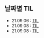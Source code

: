 ## 날짜별 TIL

- 21.09.06 : [TIL](https://sio2whocode.tistory.com/150)
- 21.09.08 : [TIL](https://github.com/sio2whocodes/TodayILearned/blob/main/springBoot/JWT_210908.md)
- 21.09.08 : [TIL](https://github.com/sio2whocodes/TodayILearned/blob/main/springBoot/JWT_210908.md)